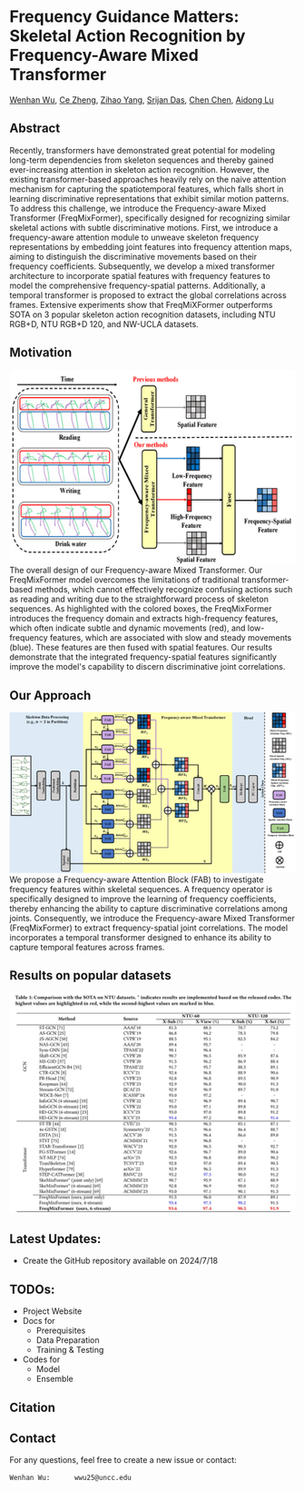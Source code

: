 # Frequency Guidance Matters: Skeletal Action Recognition by Frequency-Aware Mixed Transformer

[Wenhan Wu](https://sites.google.com/view/wenhanwu/%E9%A6%96%E9%A1%B5), [Ce Zheng](https://zczcwh.github.io/), [Zihao Yang](https://openreview.net/profile?id=~Zihao_Yang7), [Srijan Das](https://srijandas07.github.io/), [Chen Chen](https://www.crcv.ucf.edu/chenchen/), [Aidong Lu ](https://webpages.charlotte.edu/alu1/)

## Abstract
Recently, transformers have demonstrated great potential for modeling long-term dependencies from skeleton sequences and thereby gained ever-increasing attention in skeleton action recognition. However, the existing transformer-based approaches heavily rely on the naive attention mechanism for capturing the spatiotemporal features, which falls short in learning discriminative representations that exhibit similar motion patterns. To address this challenge, we introduce the Frequency-aware Mixed Transformer (FreqMixFormer), specifically designed for recognizing similar skeletal actions with subtle discriminative motions. First, we introduce a frequency-aware attention module to unweave skeleton frequency representations by embedding joint features into frequency attention maps, aiming to distinguish the discriminative movements based on their frequency coefficients. Subsequently, we develop a mixed transformer architecture to incorporate spatial features with frequency features to model the comprehensive frequency-spatial patterns. Additionally, a temporal transformer is proposed to extract the global correlations across frames. Extensive experiments show that FreqMiXFormer outperforms SOTA on 3 popular skeleton action recognition datasets, including NTU RGB+D, NTU RGB+D 120, and NW-UCLA datasets. 

## Motivation
![motivation](imgs/fig1.png)
The overall design of our Frequency-aware Mixed Transformer. Our FreqMixFormer model overcomes the limitations of traditional transformer-based methods, which cannot effectively recognize confusing actions such as reading and writing due to the straightforward process of skeleton sequences. As highlighted with the colored boxes, the FreqMixFormer introduces the frequency domain and extracts high-frequency features, which often indicate subtle and dynamic movements (red), and low-frequency features, which are associated with slow and steady movements (blue). These features are then fused with spatial features. Our results demonstrate that the integrated frequency-spatial features significantly improve the model's capability to discern discriminative joint correlations.

## Our Approach
![Approach](imgs/fig2.png)
We propose a Frequency-aware Attention Block (FAB) to investigate frequency features within skeletal sequences. A frequency operator is specifically designed to improve the learning of frequency coefficients, thereby enhancing the ability to capture discriminative correlations among joints.
Consequently, we introduce the Frequency-aware Mixed Transformer (FreqMixFormer) to extract frequency-spatial joint correlations. The model incorporates a temporal transformer designed to enhance its ability to capture temporal features across frames.


## Results on popular datasets
![resuls](imgs/result.png)

## Latest Updates:
* Create the GitHub repository available on 2024/7/18

## TODOs:
* Project Website
* Docs for
  * Prerequisites
  * Data Preparation
  * Training & Testing
* Codes for
  * Model
  * Ensemble

## Citation

## Contact
For any questions, feel free to create a new issue or contact:
```
Wenhan Wu:      wwu25@uncc.edu
```

